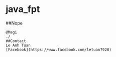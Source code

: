 # java_fpt

##Nope

```
@Magi
./
##Contact
Le Anh Tuan
[Facebook](https://www.facebook.com/letuan7920)

